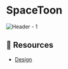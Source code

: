 # SpaceToon
 
![Header - 1](https://user-images.githubusercontent.com/45900975/223863312-ccfee38d-8511-4a3b-bc0d-011722fe6ed1.png)


## :notebook: Resources 
- [Design](https://www.behance.net/gallery/165454407/Spacetoon-App )

    
